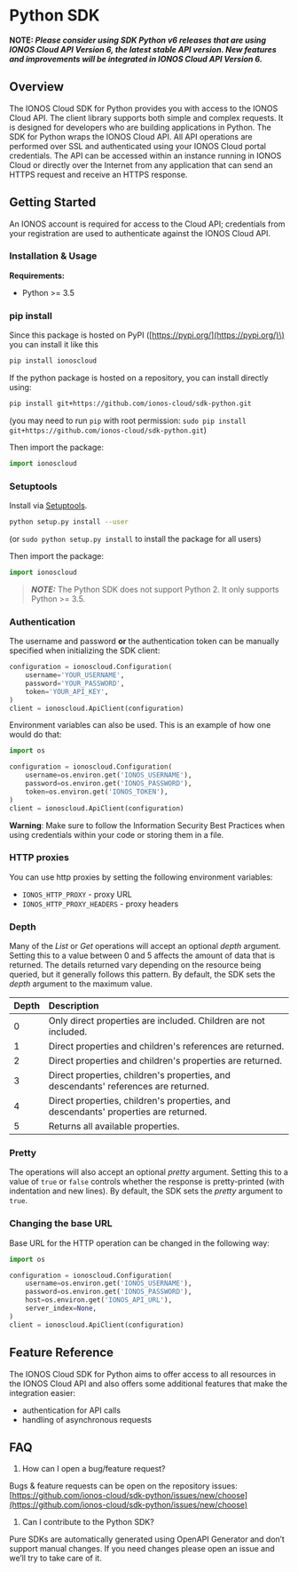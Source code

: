 # Python SDK

**NOTE:
_Please consider using SDK Python v6 releases that are using IONOS Cloud API Version 6, the latest stable API version. New features and improvements will be integrated in IONOS Cloud API Version 6._**

## Overview

The IONOS Cloud SDK for Python provides you with access to the IONOS Cloud API. The client library supports both simple and complex requests. It is designed for developers who are building applications in Python. The SDK for Python wraps the IONOS Cloud API. All API operations are performed over SSL and authenticated using your IONOS Cloud portal credentials. The API can be accessed within an instance running in IONOS Cloud or directly over the Internet from any application that can send an HTTPS request and receive an HTTPS response.

## Getting Started

An IONOS account is required for access to the Cloud API; credentials from your registration are used to authenticate against the IONOS Cloud API.

### Installation & Usage

**Requirements:**
- Python >= 3.5

### pip install

Since this package is hosted on PyPI \([https://pypi.org/](https://pypi.org/)\) you can install it like this

```bash
pip install ionoscloud
```

If the python package is hosted on a repository, you can install directly using:

```bash
pip install git+https://github.com/ionos-cloud/sdk-python.git
```

\(you may need to run `pip` with root permission: `sudo pip install git+https://github.com/ionos-cloud/sdk-python.git`\)

Then import the package:

```python
import ionoscloud
```

### Setuptools

Install via [Setuptools](http://pypi.python.org/pypi/setuptools).

```bash
python setup.py install --user
```

\(or `sudo python setup.py install` to install the package for all users\)

Then import the package:

```python
import ionoscloud
```

> **_NOTE:_**  The Python SDK does not support Python 2. It only supports Python >= 3.5.


### Authentication

The username and password **or** the authentication token can be manually specified when initializing the SDK client:

```python
configuration = ionoscloud.Configuration(
    username='YOUR_USERNAME',
    password='YOUR_PASSWORD',
    token='YOUR_API_KEY',
)
client = ionoscloud.ApiClient(configuration)
```

Environment variables can also be used. This is an example of how one would do that:

```python
import os

configuration = ionoscloud.Configuration(
    username=os.environ.get('IONOS_USERNAME'),
    password=os.environ.get('IONOS_PASSWORD'),
    token=os.environ.get('IONOS_TOKEN'),
)
client = ionoscloud.ApiClient(configuration)
```

**Warning**: Make sure to follow the Information Security Best Practices when using credentials within your code or storing them in a file.


### HTTP proxies

You can use http proxies by setting the following environment variables:
- `IONOS_HTTP_PROXY` - proxy URL
- `IONOS_HTTP_PROXY_HEADERS` - proxy headers


### Depth

Many of the _List_ or _Get_ operations will accept an optional _depth_ argument. Setting this to a value between 0 and 5 affects the amount of data that is returned. The details returned vary depending on the resource being queried, but it generally follows this pattern. By default, the SDK sets the _depth_ argument to the maximum value.

| Depth | Description |
| :--- | :--- |
| 0 | Only direct properties are included. Children are not included. |
| 1 | Direct properties and children's references are returned. |
| 2 | Direct properties and children's properties are returned. |
| 3 | Direct properties, children's properties, and descendants' references are returned. |
| 4 | Direct properties, children's properties, and descendants' properties are returned. |
| 5 | Returns all available properties. |

### Pretty

The operations will also accept an optional _pretty_ argument. Setting this to a value of `true` or `false` controls whether the response is pretty-printed \(with indentation and new lines\). By default, the SDK sets the _pretty_ argument to `true`.

### Changing the base URL

Base URL for the HTTP operation can be changed in the following way:

```python
import os

configuration = ionoscloud.Configuration(
    username=os.environ.get('IONOS_USERNAME'),
    password=os.environ.get('IONOS_PASSWORD'),
    host=os.environ.get('IONOS_API_URL'),
    server_index=None,
)
client = ionoscloud.ApiClient(configuration)
```

## Feature Reference

The IONOS Cloud SDK for Python aims to offer access to all resources in the IONOS Cloud API and also offers some additional features that make the integration easier:

* authentication for API calls
* handling of asynchronous requests 

## FAQ

1. How can I open a bug/feature request? 

Bugs & feature requests can be open on the repository issues: [https://github.com/ionos-cloud/sdk-python/issues/new/choose](https://github.com/ionos-cloud/sdk-python/issues/new/choose)

1. Can I contribute to the Python SDK?

Pure SDKs are automatically generated using OpenAPI Generator and don’t support manual changes. If you need changes please open an issue and we’ll try to take care of it.

